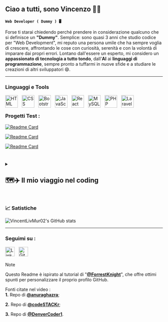 ## Ciao a tutti, sono Vincenzo 👋😊

**`Web Developer ( Dummy ) 🖥️`** 

Forse ti starai chiedendo perché prendere in considerazione qualcuno che si definisce un **"Dummy"**. Semplice: sono quasi 3 anni che studio codice per "Web Development", mi reputo una persona umile che ha sempre voglia di crescere, affrontando le cose con curiosità, serenità e con la volontà di imparare dai propri errori. Lontano dall'essere un esperto,  mi considero un **appassionato di tecnologia a tutto tondo**, dall'**AI** ai **linguaggi di programmazione**, sempre pronto a tuffarmi in nuove sfide e a studiare le creazioni di altri sviluppatori 😄.
</br>

---

### Linguaggi e Tools

<img align="left" alt="HTML" width="40px" style="padding-right:10px;" src="https://cdn.jsdelivr.net/gh/devicons/devicon@latest/icons/html5/html5-plain-wordmark.svg" />
<img align="left" alt="CSS" width="40px" style="padding-right:10px;" src="https://cdn.jsdelivr.net/gh/devicons/devicon@latest/icons/css3/css3-plain-wordmark.svg" />
<img align="left" alt="Bootstrap" width="40px" style="padding-right:10px;" src="https://cdn.jsdelivr.net/gh/devicons/devicon@latest/icons/bootstrap/bootstrap-original.svg" />
<img align="left" alt="JavaScript" width="40px" style="padding-right:10px;" src="https://cdn.jsdelivr.net/gh/devicons/devicon@latest/icons/javascript/javascript-plain.svg" />
<img align="left" alt="React" width="40px" style="padding-right:10px;" src="https://cdn.jsdelivr.net/gh/devicons/devicon@latest/icons/react/react-original-wordmark.svg" />
<img align="left" alt="MySQL" width="40px" style="padding-right:10px;" src="https://cdn.jsdelivr.net/gh/devicons/devicon@latest/icons/mysql/mysql-original-wordmark.svg" />
<img align="left" alt="PHP" width="40px" style="padding-right:10px;" src="https://cdn.jsdelivr.net/gh/devicons/devicon@latest/icons/php/php-original.svg" />
<img align="left" alt="Laravel" width="40px" style="padding-right:10px;" src="https://cdn.jsdelivr.net/gh/devicons/devicon@latest/icons/laravel/laravel-original.svg" />
</br>

# 

### Progetti Test : 

[![Readme Card](https://github-readme-stats.vercel.app/api/pin/?show_owner=true&username=VincentLivMur02&repo=Card_Mama&theme=discord_old_blurple)](https://github.com/VincentLivMur02/Card_Mama)


[![Readme Card](https://github-readme-stats.vercel.app/api/pin/?show_owner=true&username=VincentLivMur02&repo=CodeThrone&theme=discord_old_blurple)](https://github.com/VincentLivMur02/CodeThrone)


[![Readme Card](https://github-readme-stats.vercel.app/api/pin/?show_owner=true&username=VincentLivMur02&repo=Chatbot_project&theme=discord_old_blurple)](https://github.com/VincentLivMur02/Chatbot_project)

#

<details>
    <summary><h2>🗺️✈️ Il mio viaggio nel coding</h2></summary>
    Verso la fine del 4° / inizio 5° anno di liceo linguistico, ho iniziato a curiosare e a capire come funzionassero le cose dietro lo schermo, soprattutto nel mondo del Web. Ho mosso i primi passi da autodidatta, esplorando diversi tutorial su YouTube.
    </br></br>
    Abbandonata l'idea di un percorso universitario tradizionale, ho deciso di intraprendere la strada dello sviluppo web, spinto da una forte passione per la tecnologia. Ho iniziato il mio viaggio con un corso di programmazione che mi ha fornito le prime basi e, nonostante le sfide iniziali, ho sviluppato un approccio pratico e tenace alla risoluzione dei problemi. 
    </br></br>
    Questo primo successo mi ha spinto a iscrivermi a un percorso formativo più strutturato, dove mi sto specializzando nello sviluppo Full Stack. Sto acquisendo solide competenze Front-End con <b>HTML</b>,<b>CSS</b> e <b>JavaScript</b>, esplorando framework e librerie moderne come <b>React</b>, <b>Bootstrap</b> e <b>Tailwind</b>. Sto poi approfondendo le tecnologie Back-End, lavorando con <b>GitHub</b>, <b>MySQL</b>, <b>PHP</b> e <b>Laravel</b>.
    </br></br>
    Sono convinto che il percorso di apprendimento sia continuo e sono sempre pronto ad affrontare nuove sfide per padroneggiare al meglio le tecnologie che ho studiato e a scoprirne di nuove. Un saluto a tutti! 👋☺️
    </br></br>
</details>

# 

### 📈 Satistiche 

![VincentLivMur02's GitHub stats](https://github-readme-stats.vercel.app/api?username=VincentLivMur02&show_icons=true&theme=discord_old_blurple)
</br>

---

### Seguimi su :
<a href="https://www.linkedin.com/in/vincenzo-livio-murlo-859b98334/">
    <img align="left" alt="Linkedin" width="30px" style="padding-right:10px;" src="https://cdn.jsdelivr.net/gh/devicons/devicon@latest/icons/linkedin/linkedin-original.svg"/>
</a>
<a href="https://github.com/VincentLivMur02">
    <img align="left" alt="GitHub" width="30px" style="padding-right:10px;" src="https://cdn.jsdelivr.net/gh/devicons/devicon@latest/icons/git/git-original.svg"/>
</a>

</br>
</br>

> [!NOTE]
> Questo Readme è ispirato al tutorial di "**[@ForrestKnight](https://www.youtube.com/watch?v=9A8sQZDRn5o)**", che offre ottimi spunti per personalizzare il proprio profilo GitHub.
> 
> Fonti citate nel video :</br>
> __1.__ Repo di **[@anuraghazra](https://github.com/anuraghazra/github-readme-stats/tree/master?tab=readme-ov-file#github-stats-card)**;
> 
> __2.__ Repo di **[@codeSTACKr](https://github.com/codeSTACKr/codeSTACKr)**;
>
> __3.__ Repo di **[@DenverCoder1](https://github.com/DenverCoder1/DenverCoder1)**.


          



